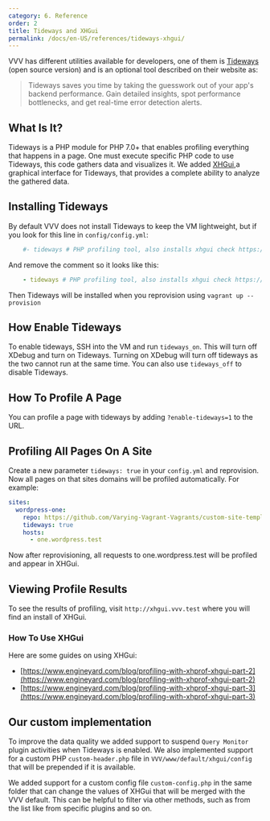 ```yaml
---
category: 6. Reference
order: 2
title: Tideways and XHGui
permalink: /docs/en-US/references/tideways-xhgui/
---
```


VVV has different utilities available for developers, one of them is [Tideways](https://github.com/tideways/php-xhprof-extension) (open source version) and is an optional tool described on their website as:

> Tideways saves you time by taking the guesswork out of your app's backend performance. Gain detailed insights, spot performance bottlenecks, and get real-time error detection alerts.

## What Is It?

Tideways is a PHP module for PHP 7.0+ that enables profiling everything that happens in a page.
One must execute specific PHP code to use Tideways, this code gathers data and visualizes it.
We added [XHGui](https://github.com/perftools/xhgui),a graphical interface for Tideways, that provides a complete ability to analyze the gathered data.

## Installing Tideways

By default VVV does not install Tideways to keep the VM lightweight, but if you look for this line in `config/config.yml`:

```yml
    #- tideways # PHP profiling tool, also installs xhgui check https://varyingvagrantvagrants.org/docs/en-US/references/tideways-xhgui/
```

And remove the comment so it looks like this:

```yml
    - tideways # PHP profiling tool, also installs xhgui check https://varyingvagrantvagrants.org/docs/en-US/references/tideways-xhgui/
```

Then Tideways will be installed when you reprovision using `vagrant up --provision`

## How Enable Tideways

To enable tideways, SSH into the VM and run `tideways_on`. This will turn off XDebug and turn on Tideways. Turning on XDebug will turn off tideways as the two cannot run at the same time. You can also use `tideways_off` to disable Tideways.

## How To Profile A Page

You can profile a page with tideways by adding `?enable-tideways=1` to the URL.

## Profiling All Pages On A Site

Create a new parameter `tideways: true` in your `config.yml` and reprovision. Now all pages on that sites domains will be profiled automatically. For example:

```yaml
sites:
  wordpress-one:
    repo: https://github.com/Varying-Vagrant-Vagrants/custom-site-template.git
    tideways: true
    hosts:
      - one.wordpress.test
```

Now after reprovisioning, all requests to one.wordpress.test will be profiled and appear in XHGui.

## Viewing Profile Results

To see the results of profiling, visit `http://xhgui.vvv.test` where you will find an install of XHGui.

### How To Use XHGui

Here are some guides on using XHGui:

  * [https://www.engineyard.com/blog/profiling-with-xhprof-xhgui-part-2](https://www.engineyard.com/blog/profiling-with-xhprof-xhgui-part-2)
  * [https://www.engineyard.com/blog/profiling-with-xhprof-xhgui-part-3](https://www.engineyard.com/blog/profiling-with-xhprof-xhgui-part-3)


## Our custom implementation

To improve the data quality we added support to suspend `Query Monitor` plugin activities when Tideways is enabled.
We also implemented support for a custom PHP `custom-header.php` file in `VVV/www/default/xhgui/config` that will be prepended if it is available.

We added support for a custom config file `custom-config.php` in the same folder that can change the values of XHGui that will be merged with the VVV default. This can be helpful to filter via other methods, such as from the list like from specific plugins and so on.

